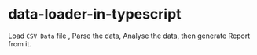 # data-loader-in-typescript

Load `CSV Data` file ,
Parse the data,
Analyse the data,
then generate Report from it.